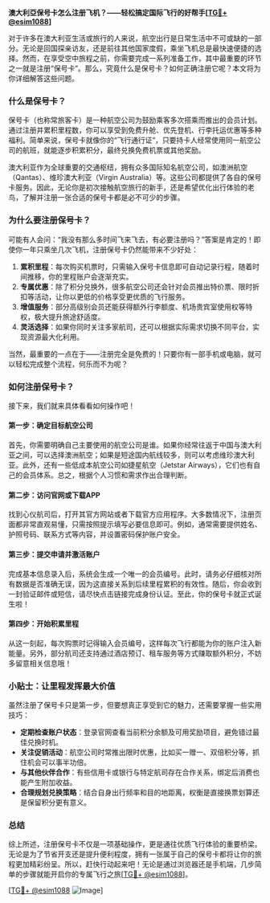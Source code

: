 **澳大利亞保号卡怎么注册飞机？——轻松搞定国际飞行的好帮手[[TG💪+ @esim1088](https://t.me/s/esim1088)]**

对于许多在澳大利亚生活或旅行的人来说，航空出行是日常生活中不可或缺的一部分。无论是回国探亲访友，还是前往其他国家度假，乘坐飞机总是最快速便捷的选择。然而，在享受空中旅程之前，你需要完成一系列准备工作，其中最重要的环节之一就是注册“保号卡”。那么，究竟什么是保号卡？如何正确注册它呢？本文将为你详细解答这些问题。

### 什么是保号卡？

保号卡（也称常旅客卡）是一种航空公司为鼓励乘客多次搭乘而推出的会员计划。通过注册并累积里程数，你可以享受到免费升舱、优先登机、行李托运优惠等多种福利。简单来说，保号卡就像你的“飞行通行证”，只要持卡人经常使用同一航空公司的航班，就能逐步积累积分，最终兑换免费机票或其他奖励。

澳大利亚作为全球重要的交通枢纽，拥有众多国际知名航空公司，如澳洲航空（Qantas）、维珍澳大利亚（Virgin Australia）等。这些公司都提供了各自的保号卡服务。因此，无论你是初次接触航空旅行的新手，还是希望优化出行体验的老鸟，了解并注册一张合适的保号卡都是必不可少的步骤。

### 为什么要注册保号卡？

可能有人会问：“我没有那么多时间飞来飞去，有必要注册吗？”答案是肯定的！即使你一年只乘坐几次飞机，注册保号卡仍然能带来不少好处：

1. **累积里程**：每次购买机票时，只需输入保号卡信息即可自动记录行程，随着时间推移，你的里程账户会逐渐充实。
2. **专属优惠**：除了积分兑换外，很多航空公司还会针对会员推出特价票、限时折扣等活动，让你以更低的价格享受更优质的飞行服务。
3. **增值服务**：部分高级别会员还能获得额外行李额度、机场贵宾室使用权等特权，极大提升旅途舒适度。
4. **灵活选择**：如果你同时关注多家航司，还可以根据实际需求切换不同平台，实现资源最大化利用。

当然，最重要的一点在于——注册完全是免费的！只要你有一部手机或电脑，就可以轻松完成整个流程，何乐而不为呢？

### 如何注册保号卡？

接下来，我们就来具体看看如何操作吧！

#### 第一步：确定目标航空公司

首先，你需要明确自己主要使用的航空公司是谁。如果你经常往返于中国与澳大利亚之间，可以选择澳洲航空；如果是短途国内航线较多，则可以考虑维珍澳大利亚。此外，还有一些低成本航空公司如捷星航空（Jetstar Airways），它们也有自己的会员体系。总之，根据个人习惯和需求作出合理判断。

#### 第二步：访问官网或下载APP

找到心仪航司后，打开其官方网站或者下载官方应用程序。大多数情况下，注册页面都非常直观易懂，只需按照提示填写必要信息即可。例如，通常需要提供姓名、护照号码、联系方式等内容，并设置密码保护账户安全。

#### 第三步：提交申请并激活账户

完成基本信息录入后，系统会生成一个唯一的会员编号。此时，请务必仔细核对所有数据是否准确无误，因为这直接关系到后续里程累积的有效性。随后，你会收到一封验证邮件或短信，请尽快点击链接完成身份认证。至此，你的保号卡就正式诞生啦！

#### 第四步：开始积累里程

从这一刻起，每次购票时记得输入会员编号，这样每次飞行都能为你的账户注入新能量。另外，部分航司还支持通过酒店预订、租车服务等方式赚取额外积分，不妨多留意相关信息哦！

### 小贴士：让里程发挥最大价值

虽然注册了保号卡只是第一步，但要想真正享受到它的魅力，还需要掌握一些实用技巧：

- **定期检查账户状态**：登录官网查看当前积分余额及可用奖励项目，避免错过最佳兑换时机。
- **关注促销活动**：航空公司时常推出限时优惠，比如买一赠一、双倍积分等，抓住机会可以事半功倍。
- **与其他伙伴合作**：有些信用卡或银行与特定航司存在合作关系，绑定后消费也能产生附加收益。
- **合理规划兑换策略**：结合自身出行频率和目的地距离，权衡是直接换票划算还是保留积分更有意义。

### 总结

综上所述，注册保号卡不仅是一项基础操作，更是通往优质飞行体验的重要桥梁。无论是为了节省开支还是提升便利程度，拥有一张属于自己的保号卡都将让你的旅程更加精彩纷呈。所以，赶快行动起来吧！无论是通过浏览器还是手机端，几步简单的步骤就能开启你的专属飞行之旅[[TG💪+ @esim1088](https://t.me/s/esim1088)]。

[[TG💪+ @esim1088](https://t.me/s/esim1088) ![Image](https://i.postimg.cc/4NQfJmqS/Snipaste-2025-05-13-00-14-12.png)]